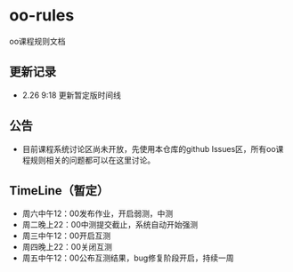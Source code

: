 # oo-rules
oo课程规则文档

## 更新记录
 - 2.26 9:18 更新暂定版时间线

## 公告
 - 目前课程系统讨论区尚未开放，先使用本仓库的github Issues区，所有oo课程规则相关的问题都可以在这里讨论。

## TimeLine（暂定）
 - 周六中午12：00发布作业，开启弱测，中测
 - 周二晚上22：00中测提交截止，系统自动开始强测
 - 周三中午12：00开启互测
 - 周四晚上22：00关闭互测
 - 周五中午12：00公布互测结果，bug修复阶段开启，持续一周

